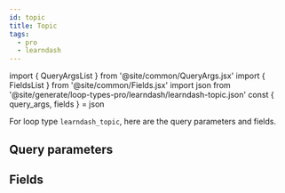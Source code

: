 ```yaml
---
id: topic
title: Topic
tags:
  - pro
  - learndash
---
```

import { QueryArgsList } from '@site/common/QueryArgs.jsx'
import { FieldsList } from '@site/common/Fields.jsx'
import json from '@site/generate/loop-types-pro/learndash/learndash-topic.json'
const { query_args, fields } = json

For loop type `learndash_topic`, here are the query parameters and fields.

## Query parameters

<QueryArgsList args={query_args} />

## Fields

<FieldsList fields={fields} />
